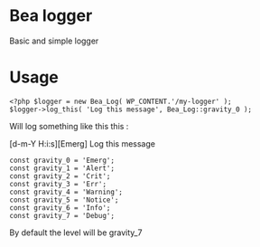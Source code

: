# Bea logger
Basic and simple logger

# Usage


    <?php $logger = new Bea_Log( WP_CONTENT.'/my-logger' );
    $logger->log_this( 'Log this message', Bea_Log::gravity_0 );

Will log something like this this :

[d-m-Y H:i:s][Emerg] Log this message


	const gravity_0 = 'Emerg';
	const gravity_1 = 'Alert';
	const gravity_2 = 'Crit';
	const gravity_3 = 'Err';
	const gravity_4 = 'Warning';
	const gravity_5 = 'Notice';
	const gravity_6 = 'Info';
	const gravity_7 = 'Debug';
	
By default the level will be gravity_7